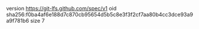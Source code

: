 version https://git-lfs.github.com/spec/v1
oid sha256:f0ba4af6e188d7c870cb95654d5b5c8e3f3f2cf7aa80b4cc3dce93a9a9f781b6
size 7
